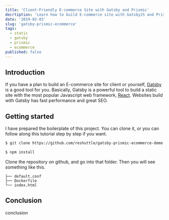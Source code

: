 ```yaml
---
title: 'Client-Friendly E-commerce Site with Gatsby and Prismic'
decrtiption: 'Learn how to build E-commerce site with GatsbyJS and Prismic CMS'
date: '2019-02-03'
slug: 'gatsby-prismic-ecommerce'
tags:
  - static
  - gatsby
  - prismic
  - ecommerce
published: false
---
```


## Introduction

If you have a plan to build an E-commerce site for client or yourself, [Gatsby](https://www.gatsbyjs.org/) is a good tool for you. Basically, Gatsby is a powerful tool to build a static site with the most popular Javascript web framework, [React](https://reactjs.org). Websites build with Gatsby has fast performance and great SEO.

## Getting started

I have prepared the boilerplate of this project. You can clone it, or you can follow along this tutorial step by step if you want.

```bash
$ git clone https://github.com/reshuttle/gatsby-prismic-ecommerce-demo.git

$ npm install
```

Clone the repository on github, and go into that folder. Then you will see something like this.

```tree
├── default.conf
├── Dockerfile
└── index.html
```

## Conclusion

conclusion
